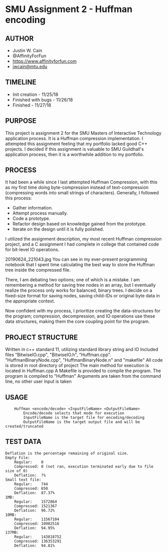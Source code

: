# SMU Assignment 2 - Huffman encoding
## AUTHOR
- Justin W. Cain 
- @AffinityForFun
- https://www.affinityforfun.com
- jwcain@mtu.edu

## TIMELINE
- Init creation 		- 11/25/18
- Finished with bugs 	- 11/26/18
- Finished		- 11/27/18

## PURPOSE
This project is assignment 2 for the SMU Masters of Interactive Technology application process. It is a Huffman compression implementation. I attempted this assignment feeling that my portfolio lacked good C++ projects. I decided if this assignment is valuable to SMU Guildhall's application process, then it is a worthwhile addition to my portfolio.
	
## PROCESS
It had been a while since I last attempted Huffman Compression, with this as my first time doing byte-compression instead of text-compression (compressing words into small strings of characters). Generally, I followed this process:

- Gather information.
- Attempt process manually.
- Code a prototype.
- Refactor design based on knowledge gained from the prototype.
- Iterate on the design until it is fully polished.

I utilized the assignment description, my most recent Huffman compression project, and a C assignment I had complete in college that contained code for bit-level IO operations.

20190624_221043.jpg
You can see in my ever-present programming notebook that I spent time calculating the best way to store the Huffman tree inside the compressed file.

There, I am debating two options; one of which is a mistake. I am remembering a method for saving tree nodes in an array, but I eventually realize the process only works for balanced, binary trees. I decide on a fixed-size format for saving nodes, saving child-IDs or original byte data in the appropriate context.

Now confident with my process, I prioritize creating the data-structures for the program; compression, decompression, and IO operations use these data structures, making them the core coupling point for the program.

## PROJECT STRUCTURE
Written in c++ standard 11, utilizing standard library string and IO
Included files "BitwiseIO.cpp", "BitwiseIO.h", "Huffman.cpp". "HuffmanBinaryNode.cpp", 
"HuffmanBinaryNode.n" and "makefile"
All code is stored in root directory of project
The main method for execution is located in Huffman.cpp
A Makefile is provided to compile the program.
The program is compiled to "Huffman"
Arguments are taken from the command line, no other user input is taken

## USAGE
```
	Huffman <encode/decode> <InputFileName> <OutputFileName>
		Encode/decode selects that mode for execution
		InputFileName is the target file for encoding/decoding
		OutputFileName is the target output file and will be created/truncated
```

## TEST DATA
	Deflation is the percentage remaining of original size.
	Empty File:
		Regular:	0
		Compressed:	0 (not ran, execution terminated early due to file size of 0)
		Deflation:	?%
	Small text file:
		Regular:	744
		Compressed:	650
		Deflation:	87.37%
	1MB:
		Regular:	1572864
		Compressed:	1521367
		Deflation:	96.72%
	10MB:
		Regular:	11567104
		Compressed:	10982516
		Deflation:	94.95%
	137MB:
		Regular:	143818752
		Compressed:	136353291
		Deflation:	94.81%
		
		
